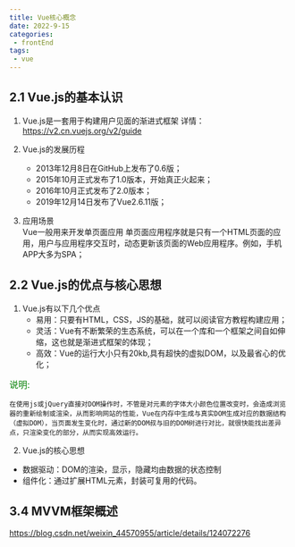 ```yaml
---
title: Vue核心概念
date: 2022-9-15
categories:
 - frontEnd
tags:
 - vue
---
```


## 2.1 Vue.js的基本认识  

1. Vue.js是一套用于构建用户见面的渐进式框架 详情：<https://v2.cn.vuejs.org/v2/guide>

2. Vue.js的发展历程  
      + 2013年12月8日在GitHub上发布了0.6版；
      + 2015年10月正式发布了1.0版本，开始真正火起来；
      + 2016年10月正式发布了2.0版本；
      + 2019年12月14日发布了Vue2.6.11版；

3. 应用场景  
Vue一般用来开发单页面应用
单页面应用程序就是只有一个HTML页面的应用，用户与应用程序交互时，动态更新该页面的Web应用程序。例如，手机APP大多为SPA；

## 2.2 Vue.js的优点与核心思想  

1. Vue.js有以下几个优点  
    + 易用：只要有HTML，CSS，JS的基础，就可以阅读官方教程构建应用；  
    + 灵活：Vue有不断繁荣的生态系统，可以在一个库和一个框架之间自如伸缩，这也就是渐进式框架的体现；  
    + 高效：Vue的运行大小只有20kb,具有超快的虚拟DOM，以及最省心的优化；  
  
<font color="green" size="3">说明:</font>

    在使用js或jQuery直接对DOM操作时，不管是对元素的字体大小颜色位置改变时，会造成浏览器的重新绘制或渲染，从而影响网站的性能，Vue在内存中生成与真实DOM生成对应的数据结构（虚拟DOM），当页面发生变化时，通过新的DOM叔与旧的DOM树进行对比，就很快能找出差异点，只渲染变化的部分，从而实现高效运行。  

2. Vue.js的核心思想  

+ 数据驱动：DOM的渲染，显示，隐藏均由数据的状态控制
+ 组件化：通过扩展HTML元素，封装可复用的代码。

## 3.4 MVVM框架概述  

<https://blog.csdn.net/weixin_44570955/article/details/124072276> 


